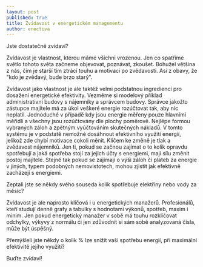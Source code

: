 ```yaml
---
layout: post
published: true
title: Zvídavost v energetickém managementu
author: enectiva
---
```


Jste dostatečně zvídaví?

Zvídavost je vlastnost, kterou máme všichni vrozenou. Jen co spatříme světlo tohoto světa začneme objevovat, poznávat, zkoušet. Bohužel většina z nás, čím je starší tím ztrácí touhu a motivaci po zvědavosti. Asi z obavy, že "kdo je zvědavý, bude brzo starý".

Zvídavost jako vlastnost je ale taktéž velmi podstatnou ingrediencí pro dosažení energetické efektivity. Vezměme si modelový příklad administrativní budovy s nájemníky a správcem budovy. Správce jakožto zástupce majitele má za úkol veškeré energie rozúčtovat tak, aby nic neplatil. Jednoduché v případě kdy jsou energie měřeny pouze hlavními měřidli a všechny jsou rozúčtovány dle plochy poměrově. Nejlépe formou vybraných záloh a zpětným vyúčtováním skutečných nákladů. V tomto systému je v podstatě nemožné dosáhnout efektivního využití energií, jelikož zde chybí motivace cokoli měnit. Klíčem ke změně je tlak a zvědavost nájemníků. Jen ti, pokud se začnou zajímat o to kolik opravdu spotřebují a jaká spotřeba stojí za jejich účty s energiemi, mají sílu změnit postoj majitele. Stejně tak pokud se zajímají o výši záloh či plateb za energie v jiných, typem podobných nemovistotech, mohou zjistit jak efektivně zacházejí s energiemi.

Zeptali jste se někdy svého souseda kolik spotřebuje elektřiny nebo vody za měsíc?

Zvídavost je ale naprosto klíčová i u energetických manažerů. Profesionálů, kteří studují denně grafy a tabulky s hodnotami výkonů, spotřeb, maxim i minim. Jen pokud energetický manažer v sobě má touhu rozklíčovat odchylky, výkyvy z normálu či jen zdůvodnit si sám sobě analyzovaná čísla, může být úspěšný. 

Přemýšleli jste někdy o kolik % lze snížit vaši spotřebu energií, při maximální efektivitě jejího využití?

Buďte zvídaví!
